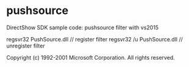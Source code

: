 # pushsource
DirectShow SDK sample code: pushsource filter with vs2015

regsvr32 PushSource.dll          // register   filter
regsvr32 /u PushSource.dll       // unregister filter

Copyright (c) 1992-2001 Microsoft Corporation.  All rights reserved.
